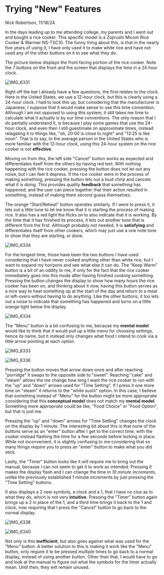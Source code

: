 # Trying "New" Features

Nick Robertson, 11/18/24

In the days leading up to me attending college, my parents and I went out and bought a rice cooker. This specific model is a Zojirushi Micom Rice Cooker & Warmer NS-TSC10. The funny thing about this, is that in the nearly five years of using it, I have only used it to make white rice and have not used any of the other buttons on it to see what they do.

The picture below displays the front facing portion of the rice cooker. Note the 7 buttons on the front and the screen that displays the time in a 24 hour clock.

![IMG_6331](https://github.com/user-attachments/assets/8776fa95-f960-4f48-a2d9-85c32def9187)

Right off the bat I already have a few questions, the first relates to the clock. Here in the United States, we use a 12-hour clock, but this is clearly using a 24-hour clock. I had to look this up, but considering that the manufacturer is Japanese, I suppose that it would make sense to use this time convention. Although I am not opposed to using this system, it still takes me time to calculate what it actually is by our time conventions. The only reason that I do partially understand it, is because I play some games that use the 24-hour clock, and even then I still guestimate on approximate times, instead relagating it to things like, "oh, 20:00 is close to night" and "13:25 is like noon". That is to say, to the average person in the United States who is more familiar with the 12-hour clock, using this 24-hour system on the rice cooker is not **effective**.

Moving on from this, the left side "Cancel" button works as expected and differentiates itself from the others by having red text. With nothing happening with the rice cooker, pressing the button does not let out any noise, but I can feel it depress. If the rice cooker were in the process of making something, pressing the button lets out a loud chirp and cancels what it is doing. This provides quality **feedback** that something has happened, and the user can piece together that their action resulted in something, instead of making them second guess themselves.

The orange "Start/Reheat" button operates similarly. If I were to press it, it lets out a little tune to let me know that it is starting the process of making rice. It also has a red light the flicks on to also indicate that it is working. By the time that it has finished its process, it lets out another tune that is different from the first. Although probably not needed, it is **satisfying** and differentiates itself from other cookers, which may just use a one note tone to show that they are starting, or done.

![IMG_6334](https://github.com/user-attachments/assets/38a2f627-18d8-4fe7-b295-59518e4b5f14)

For the longest time, those have been the two buttons I have used considering that I have never cooked anything other than white rice, but I want to expand my horizons and see what else it can do. The "Keep Warm" button is a bit of an oddity to me, if only for the fact that the rice cooker immediately goes into this mode after having finished cooking something. Pressing the button changes the display to show how many hours the rice cooker has been on, and thinking about it now, having this button serves as a nice way to heat something up at the start of the day and return to a meal or left-overs without having to do anything. Like the other buttons, it too lets out a noise to indicate that something has happened and turns on a little orange light below the display.

![IMG_6334](https://github.com/user-attachments/assets/b20a1341-0f19-4cad-8c2d-a14cec3f9638)

The "Menu" button is a bit confusing to me, because my **mental model** would like to think that it would pull up a little menu for choosing settings, hence its name, but it instead only changes what food I intend to cook via a little arrow pointing at each option.

![IMG_6333](https://github.com/user-attachments/assets/3a498a4a-3bf0-4443-b646-35d6ba63f397)

![IMG_6336](https://github.com/user-attachments/assets/50b25538-c161-487d-884d-086909869de9)

Pressing the button moves that arrow down once and after reaching "porridge" it swaps to the opposite side to "sweet". Reaching "cake" and "steam" allows the me change how long I want the rice cooker to run with the "up" and "down" arrows used for "Time Setting". If I press it one more time on "steam" it returns to the "white sushi" option. In this case, I believe that something instead of "Menu" for the button might be more appropriate considering that this **conceptual model** does not match my **mental model**. Something more appropriate could be like, "Food Choice" or "Food Option", but that is just me.

Pressing the "up" and "down" arrows for "Time Setting" changes the clock on the display by 1 minute. The interesting bit about this is that none of the buttons serve as an "enter" button after I get to the correct time, with the cooker instead flashing the time for a few seconds before locking in place. While not inconvenient, it is slightly confusing to me considering that so many things require you to press an "enter" button to make what you did stick.

Lastly, the "Timer" button looks like it will require me to bring out the manual, because I can not seem to get it to work as intended. Pressing it makes the display flash and I can change the time in *10 minute increments*, unlike the previously established 1 minute increments by just pressing the "Time Setting" buttons. 

It also displays a 2 new symbols, a clock and a 1, that I have no clue as to what they do, which is not very **intuitive**. Pressing the "Timer" button again brings up a 2 in place of the 1, and a third time brings it back to the 1 and clock, now requiring that I press the "Cancel" button to go back to the normal display.

![IMG_6338](https://github.com/user-attachments/assets/ae977429-d58b-47b6-a1fe-eb6edceb2eca)

![IMG_6340](https://github.com/user-attachments/assets/b1f64f57-0d2e-4629-9ee4-ed873e7b9b57)

Not only is this **inefficient**, but also goes against what was used for the "Menu" button. A better solution to this is making it work like the "Menu" button, only require it to be pressed multiple times to go back to a normal display, instead of using another button. Other than that, I would have to go and look at the manual to figure out what the symbols for the timer actually mean. Until then, they will remain unused.
